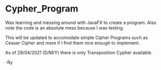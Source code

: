 # Cypher_Program
Was learning and messing around with JavaFX to create a program. Also note the code is an absolute mess because I was testing.

This will be updated to accomodate simple Cipher Programs such as Ceaser Cipher and more if I find them nice enough to implement.

As of 29/04/2021 (D/M/Y) there is only Transposition Cypher available.

-Ry
